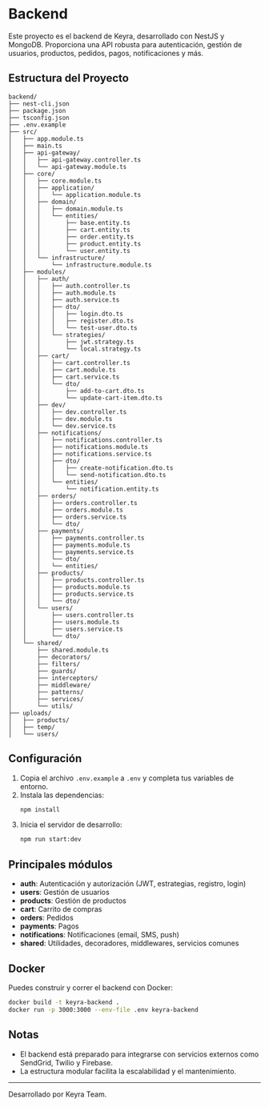 #  Backend

Este proyecto es el backend de Keyra, desarrollado con NestJS y MongoDB. Proporciona una API robusta para autenticación, gestión de usuarios, productos, pedidos, pagos, notificaciones y más.

## Estructura del Proyecto

```
backend/
├── nest-cli.json
├── package.json
├── tsconfig.json
├── .env.example
├── src/
│   ├── app.module.ts
│   ├── main.ts
│   ├── api-gateway/
│   │   ├── api-gateway.controller.ts
│   │   └── api-gateway.module.ts
│   ├── core/
│   │   ├── core.module.ts
│   │   ├── application/
│   │   │   └── application.module.ts
│   │   ├── domain/
│   │   │   ├── domain.module.ts
│   │   │   └── entities/
│   │   │       ├── base.entity.ts
│   │   │       ├── cart.entity.ts
│   │   │       ├── order.entity.ts
│   │   │       ├── product.entity.ts
│   │   │       └── user.entity.ts
│   │   └── infrastructure/
│   │       └── infrastructure.module.ts
│   ├── modules/
│   │   ├── auth/
│   │   │   ├── auth.controller.ts
│   │   │   ├── auth.module.ts
│   │   │   ├── auth.service.ts
│   │   │   ├── dto/
│   │   │   │   ├── login.dto.ts
│   │   │   │   ├── register.dto.ts
│   │   │   │   └── test-user.dto.ts
│   │   │   └── strategies/
│   │   │       ├── jwt.strategy.ts
│   │   │       └── local.strategy.ts
│   │   ├── cart/
│   │   │   ├── cart.controller.ts
│   │   │   ├── cart.module.ts
│   │   │   ├── cart.service.ts
│   │   │   └── dto/
│   │   │       ├── add-to-cart.dto.ts
│   │   │       └── update-cart-item.dto.ts
│   │   ├── dev/
│   │   │   ├── dev.controller.ts
│   │   │   ├── dev.module.ts
│   │   │   └── dev.service.ts
│   │   ├── notifications/
│   │   │   ├── notifications.controller.ts
│   │   │   ├── notifications.module.ts
│   │   │   ├── notifications.service.ts
│   │   │   ├── dto/
│   │   │   │   ├── create-notification.dto.ts
│   │   │   │   └── send-notification.dto.ts
│   │   │   └── entities/
│   │   │       └── notification.entity.ts
│   │   ├── orders/
│   │   │   ├── orders.controller.ts
│   │   │   ├── orders.module.ts
│   │   │   ├── orders.service.ts
│   │   │   └── dto/
│   │   ├── payments/
│   │   │   ├── payments.controller.ts
│   │   │   ├── payments.module.ts
│   │   │   ├── payments.service.ts
│   │   │   └── dto/
│   │   │   └── entities/
│   │   ├── products/
│   │   │   ├── products.controller.ts
│   │   │   ├── products.module.ts
│   │   │   ├── products.service.ts
│   │   │   └── dto/
│   │   └── users/
│   │       ├── users.controller.ts
│   │       ├── users.module.ts
│   │       ├── users.service.ts
│   │       └── dto/
│   └── shared/
│       ├── shared.module.ts
│       ├── decorators/
│       ├── filters/
│       ├── guards/
│       ├── interceptors/
│       ├── middleware/
│       ├── patterns/
│       ├── services/
│       └── utils/
├── uploads/
│   ├── products/
│   ├── temp/
│   └── users/
```

## Configuración

1. Copia el archivo `.env.example` a `.env` y completa tus variables de entorno.
2. Instala las dependencias:
   ```bash
   npm install
   ```
3. Inicia el servidor de desarrollo:
   ```bash
   npm run start:dev
   ```

## Principales módulos

- **auth**: Autenticación y autorización (JWT, estrategias, registro, login)
- **users**: Gestión de usuarios
- **products**: Gestión de productos
- **cart**: Carrito de compras
- **orders**: Pedidos
- **payments**: Pagos
- **notifications**: Notificaciones (email, SMS, push)
- **shared**: Utilidades, decoradores, middlewares, servicios comunes

## Docker

Puedes construir y correr el backend con Docker:

```bash
docker build -t keyra-backend .
docker run -p 3000:3000 --env-file .env keyra-backend
```

## Notas

- El backend está preparado para integrarse con servicios externos como SendGrid, Twilio y Firebase.
- La estructura modular facilita la escalabilidad y el mantenimiento.

---

Desarrollado por Keyra Team.
